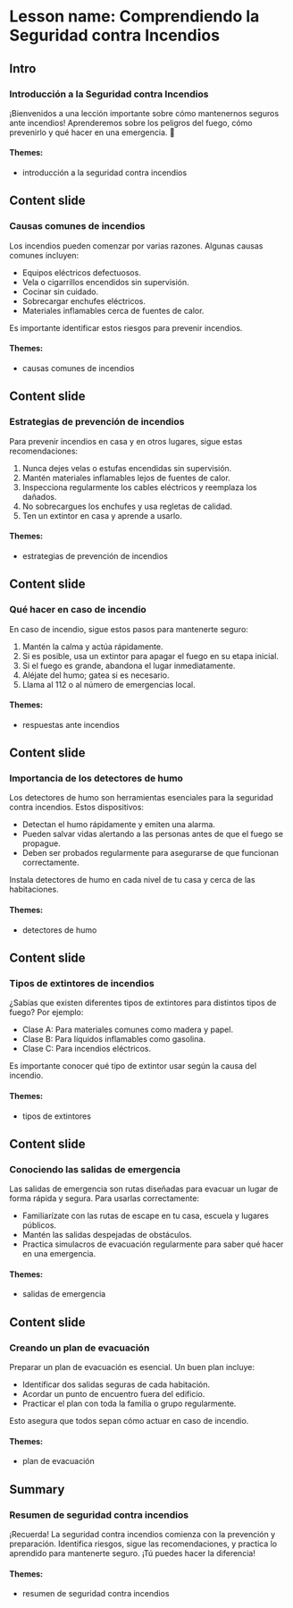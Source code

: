 # Lesson name: Comprendiendo la Seguridad contra Incendios

## Intro

### Introducción a la Seguridad contra Incendios

¡Bienvenidos a una lección importante sobre cómo mantenernos seguros ante incendios! Aprenderemos sobre los peligros del fuego, cómo prevenirlo y qué hacer en una emergencia. 🌟

#### **Themes:**
- introducción a la seguridad contra incendios

## Content slide

### Causas comunes de incendios

Los incendios pueden comenzar por varias razones. Algunas causas comunes incluyen:

- Equipos eléctricos defectuosos.
- Vela o cigarrillos encendidos sin supervisión.
- Cocinar sin cuidado.
- Sobrecargar enchufes eléctricos.
- Materiales inflamables cerca de fuentes de calor.

Es importante identificar estos riesgos para prevenir incendios.

#### **Themes:**
- causas comunes de incendios

## Content slide

### Estrategias de prevención de incendios

Para prevenir incendios en casa y en otros lugares, sigue estas recomendaciones:

1. Nunca dejes velas o estufas encendidas sin supervisión.
2. Mantén materiales inflamables lejos de fuentes de calor.
3. Inspecciona regularmente los cables eléctricos y reemplaza los dañados.
4. No sobrecargues los enchufes y usa regletas de calidad.
5. Ten un extintor en casa y aprende a usarlo.

#### **Themes:**
- estrategias de prevención de incendios

## Content slide

### Qué hacer en caso de incendio

En caso de incendio, sigue estos pasos para mantenerte seguro:

1. Mantén la calma y actúa rápidamente.
2. Si es posible, usa un extintor para apagar el fuego en su etapa inicial.
3. Si el fuego es grande, abandona el lugar inmediatamente.
4. Aléjate del humo; gatea si es necesario.
5. Llama al 112 o al número de emergencias local.

#### **Themes:**
- respuestas ante incendios

## Content slide

### Importancia de los detectores de humo

Los detectores de humo son herramientas esenciales para la seguridad contra incendios. Estos dispositivos:

- Detectan el humo rápidamente y emiten una alarma.
- Pueden salvar vidas alertando a las personas antes de que el fuego se propague.
- Deben ser probados regularmente para asegurarse de que funcionan correctamente.

Instala detectores de humo en cada nivel de tu casa y cerca de las habitaciones.

#### **Themes:**
- detectores de humo

## Content slide

### Tipos de extintores de incendios

¿Sabías que existen diferentes tipos de extintores para distintos tipos de fuego? Por ejemplo:

- Clase A: Para materiales comunes como madera y papel.
- Clase B: Para líquidos inflamables como gasolina.
- Clase C: Para incendios eléctricos.

Es importante conocer qué tipo de extintor usar según la causa del incendio.

#### **Themes:**
- tipos de extintores

## Content slide

### Conociendo las salidas de emergencia

Las salidas de emergencia son rutas diseñadas para evacuar un lugar de forma rápida y segura. Para usarlas correctamente:

- Familiarízate con las rutas de escape en tu casa, escuela y lugares públicos.
- Mantén las salidas despejadas de obstáculos.
- Practica simulacros de evacuación regularmente para saber qué hacer en una emergencia.

#### **Themes:**
- salidas de emergencia

## Content slide

### Creando un plan de evacuación

Preparar un plan de evacuación es esencial. Un buen plan incluye:

- Identificar dos salidas seguras de cada habitación.
- Acordar un punto de encuentro fuera del edificio.
- Practicar el plan con toda la familia o grupo regularmente.

Esto asegura que todos sepan cómo actuar en caso de incendio.

#### **Themes:**
- plan de evacuación

## Summary

### Resumen de seguridad contra incendios

¡Recuerda! La seguridad contra incendios comienza con la prevención y preparación. Identifica riesgos, sigue las recomendaciones, y practica lo aprendido para mantenerte seguro. ¡Tú puedes hacer la diferencia!

#### **Themes:**
- resumen de seguridad contra incendios
